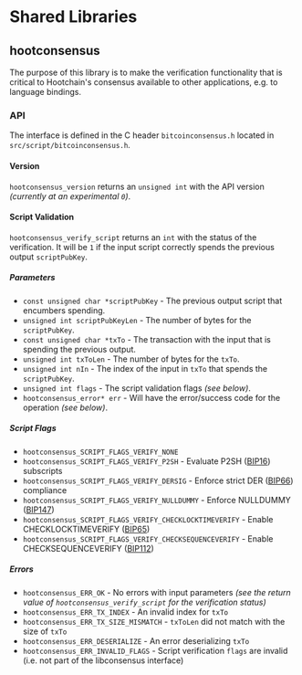 Shared Libraries
================

## hootconsensus

The purpose of this library is to make the verification functionality that is critical to Hootchain's consensus available to other applications, e.g. to language bindings.

### API

The interface is defined in the C header `bitcoinconsensus.h` located in  `src/script/bitcoinconsensus.h`.

#### Version

`hootconsensus_version` returns an `unsigned int` with the API version *(currently at an experimental `0`)*.

#### Script Validation

`hootconsensus_verify_script` returns an `int` with the status of the verification. It will be `1` if the input script correctly spends the previous output `scriptPubKey`.

##### Parameters
- `const unsigned char *scriptPubKey` - The previous output script that encumbers spending.
- `unsigned int scriptPubKeyLen` - The number of bytes for the `scriptPubKey`.
- `const unsigned char *txTo` - The transaction with the input that is spending the previous output.
- `unsigned int txToLen` - The number of bytes for the `txTo`.
- `unsigned int nIn` - The index of the input in `txTo` that spends the `scriptPubKey`.
- `unsigned int flags` - The script validation flags *(see below)*.
- `hootconsensus_error* err` - Will have the error/success code for the operation *(see below)*.

##### Script Flags
- `hootconsensus_SCRIPT_FLAGS_VERIFY_NONE`
- `hootconsensus_SCRIPT_FLAGS_VERIFY_P2SH` - Evaluate P2SH ([BIP16](https://github.com/bitcoin/bips/blob/master/bip-0016.mediawiki)) subscripts
- `hootconsensus_SCRIPT_FLAGS_VERIFY_DERSIG` - Enforce strict DER ([BIP66](https://github.com/bitcoin/bips/blob/master/bip-0066.mediawiki)) compliance
- `hootconsensus_SCRIPT_FLAGS_VERIFY_NULLDUMMY` - Enforce NULLDUMMY ([BIP147](https://github.com/bitcoin/bips/blob/master/bip-0147.mediawiki))
- `hootconsensus_SCRIPT_FLAGS_VERIFY_CHECKLOCKTIMEVERIFY` - Enable CHECKLOCKTIMEVERIFY ([BIP65](https://github.com/bitcoin/bips/blob/master/bip-0065.mediawiki))
- `hootconsensus_SCRIPT_FLAGS_VERIFY_CHECKSEQUENCEVERIFY` - Enable CHECKSEQUENCEVERIFY ([BIP112](https://github.com/bitcoin/bips/blob/master/bip-0112.mediawiki))

##### Errors
- `hootconsensus_ERR_OK` - No errors with input parameters *(see the return value of `hootconsensus_verify_script` for the verification status)*
- `hootconsensus_ERR_TX_INDEX` - An invalid index for `txTo`
- `hootconsensus_ERR_TX_SIZE_MISMATCH` - `txToLen` did not match with the size of `txTo`
- `hootconsensus_ERR_DESERIALIZE` - An error deserializing `txTo`
- `hootconsensus_ERR_INVALID_FLAGS` - Script verification `flags` are invalid (i.e. not part of the libconsensus interface)
